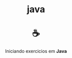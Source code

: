 <h1 align="center">java</h1>
<h1 align="center">☕</h1>
<div align="center">Iniciando exercicios em <b>Java</div>

